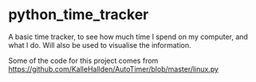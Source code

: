 # python_time_tracker
A basic time tracker, to see how much time I spend on my computer, and what I do. Will also be used to visualise the information.

Some of the code for this project comes from https://github.com/KalleHallden/AutoTimer/blob/master/linux.py
